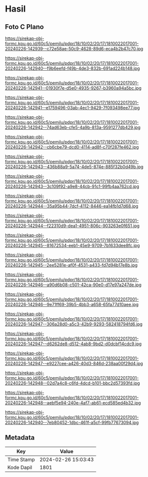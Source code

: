 # Hasil

## Foto C Plano

https://sirekap-obj-formc.kpu.go.id/60c5/pemilu/pdpr/18/10/02/20/17/1810022017001-20240226-142939--c72e58ae-50c9-4628-89d6-eca4b2b47c70.jpg

https://sirekap-obj-formc.kpu.go.id/60c5/pemilu/pdpr/18/10/02/20/17/1810022017001-20240226-142940--f9b6eefd-f49b-4de3-832b-691ad224b148.jpg

https://sirekap-obj-formc.kpu.go.id/60c5/pemilu/pdpr/18/10/02/20/17/1810022017001-20240226-142941--01930f7e-d5e0-4935-9267-b3960a94a5bc.jpg

https://sirekap-obj-formc.kpu.go.id/60c5/pemilu/pdpr/18/10/02/20/17/1810022017001-20240226-142941--e1759496-03ab-4ec1-9429-7f093498ee77.jpg

https://sirekap-obj-formc.kpu.go.id/60c5/pemilu/pdpr/18/10/02/20/17/1810022017001-20240226-142942--74ad63eb-cfe5-4a9b-813a-9591277db429.jpg

https://sirekap-obj-formc.kpu.go.id/60c5/pemilu/pdpr/18/10/02/20/17/1810022017001-20240226-142942--cb6cbe79-dcd0-4114-ad8f-c70f287fe462.jpg

https://sirekap-obj-formc.kpu.go.id/60c5/pemilu/pdpr/18/10/02/20/17/1810022017001-20240226-142943--436b88a9-5a74-4de5-874e-885f32b0d49b.jpg

https://sirekap-obj-formc.kpu.go.id/60c5/pemilu/pdpr/18/10/02/20/17/1810022017001-20240226-142943--3c109f92-a9e8-44cb-91c1-99fb4aa762cd.jpg

https://sirekap-obj-formc.kpu.go.id/60c5/pemilu/pdpr/18/10/02/20/17/1810022017001-20240226-142944--35a95b44-7dcf-4112-8446-ea14fb1d7d68.jpg

https://sirekap-obj-formc.kpu.go.id/60c5/pemilu/pdpr/18/10/02/20/17/1810022017001-20240226-142944--f22310d9-dea1-4951-806c-903263e0f651.jpg

https://sirekap-obj-formc.kpu.go.id/60c5/pemilu/pdpr/18/10/02/20/17/1810022017001-20240226-142945--81672534-eeb1-45e9-9709-7b1633dee8fc.jpg

https://sirekap-obj-formc.kpu.go.id/60c5/pemilu/pdpr/18/10/02/20/17/1810022017001-20240226-142945--2ee5281e-af0f-4531-a433-fd7d94b17e8b.jpg

https://sirekap-obj-formc.kpu.go.id/60c5/pemilu/pdpr/18/10/02/20/17/1810022017001-20240226-142946--a90d6b08-c501-42ca-90e0-d17e97a247de.jpg

https://sirekap-obj-formc.kpu.go.id/60c5/pemilu/pdpr/18/10/02/20/17/1810022017001-20240226-142946--9e71ff69-39b5-4bb3-a658-65fa77d10aee.jpg

https://sirekap-obj-formc.kpu.go.id/60c5/pemilu/pdpr/18/10/02/20/17/1810022017001-20240226-142947--306a28d0-a5c3-42b9-9293-582418794fd6.jpg

https://sirekap-obj-formc.kpu.go.id/60c5/pemilu/pdpr/18/10/02/20/17/1810022017001-20240226-142947--d6262de8-d512-4ab8-9bd2-d0dcbf14cdc9.jpg

https://sirekap-obj-formc.kpu.go.id/60c5/pemilu/pdpr/18/10/02/20/17/1810022017001-20240226-142947--e9227cee-a426-40d3-846d-238aa00f29d4.jpg

https://sirekap-obj-formc.kpu.go.id/60c5/pemilu/pdpr/18/10/02/20/17/1810022017001-20240226-142948--02d7a4c8-c6fd-4dcd-b101-bbc2d57393fd.jpg

https://sirekap-obj-formc.kpu.go.id/60c5/pemilu/pdpr/18/10/02/20/17/1810022017001-20240226-142948--aebf5e94-240e-4af7-ab61-ecd585ed4b32.jpg

https://sirekap-obj-formc.kpu.go.id/60c5/pemilu/pdpr/18/10/02/20/17/1810022017001-20240226-142940--7eb80452-1dbc-461f-a5cf-99fb77673094.jpg


## Metadata

| Key        | Value               |
| ---------- | ------------------- |
| Time Stamp | 2024-02-26 15:03:43 |
| Kode Dapil | 1801                |



